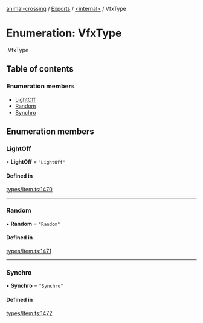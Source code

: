 [animal-crossing](../README.md) / [Exports](../modules.md) / [<internal\>](../modules/internal_.md) / VfxType

# Enumeration: VfxType

[<internal>](../modules/internal_.md).VfxType

## Table of contents

### Enumeration members

- [LightOff](internal_.VfxType.md#lightoff)
- [Random](internal_.VfxType.md#random)
- [Synchro](internal_.VfxType.md#synchro)

## Enumeration members

### LightOff

• **LightOff** = `"LightOff"`

#### Defined in

[types/Item.ts:1470](https://github.com/Norviah/animal-crossing/blob/3810f6b/module/types/Item.ts#L1470)

___

### Random

• **Random** = `"Random"`

#### Defined in

[types/Item.ts:1471](https://github.com/Norviah/animal-crossing/blob/3810f6b/module/types/Item.ts#L1471)

___

### Synchro

• **Synchro** = `"Synchro"`

#### Defined in

[types/Item.ts:1472](https://github.com/Norviah/animal-crossing/blob/3810f6b/module/types/Item.ts#L1472)
